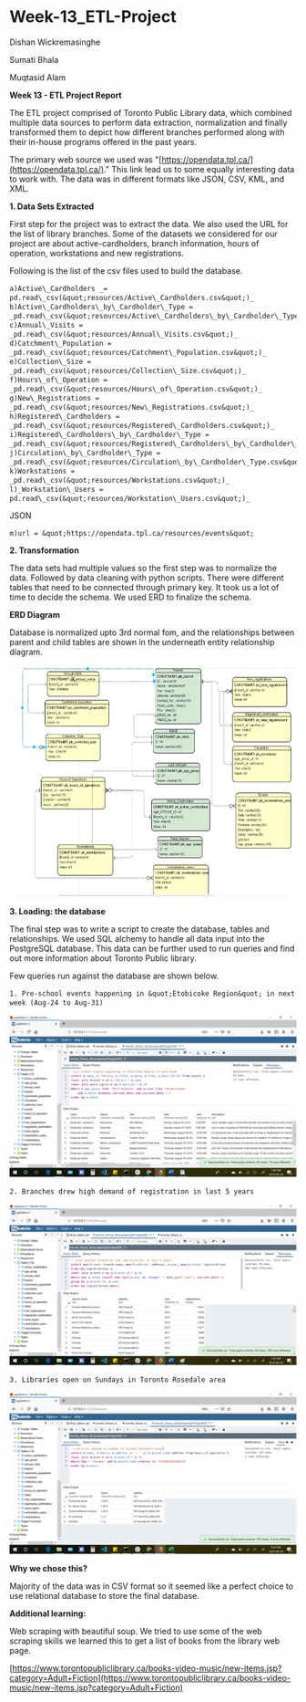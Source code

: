 # Week-13_ETL-Project

Dishan Wickremasinghe

Sumati Bhala

Muqtasid Alam

**Week 13 - ETL Project Report**

The ETL project comprised of Toronto Public Library data, which combined multiple data sources to perform data extraction, normalization and finally transformed them to depict how different branches performed along with their in-house programs offered in the past years.

The primary web source we used was &quot;[https://opendata.tpl.ca/](https://opendata.tpl.ca/).&quot; This link lead us to some equally interesting data to work with. The data was in different formats like JSON, CSV, KML, and XML.

**1. Data Sets Extracted**

First step for the project was to extract the data. We also used the URL for the list of library branches. Some of the datasets we considered for our project are about active-cardholders, branch information, hours of operation, workstations and new registrations.

Following is the list of the csv files used to build the database.

	a)Active\_Cardholders _= pd.read\_csv(&quot;resources/Active\_Cardholders.csv&quot;)_
	b)Active\_Cardholders\_by\_Cardholder\_Type = _pd.read\_csv(&quot;resources/Active\_Cardholders\_by\_Cardholder\_Type.csv&quot;)_
	c)Annual\_Visits = _pd.read\_csv(&quot;resources/Annual\_Visits.csv&quot;)_
	d)Catchment\_Population = _pd.read\_csv(&quot;resources/Catchment\_Population.csv&quot;)_
	e)Collection\_Size = _pd.read\_csv(&quot;resources/Collection\_Size.csv&quot;)_
	f)Hours\_of\_Operation = _pd.read\_csv(&quot;resources/Hours\_of\_Operation.csv&quot;)_
	g)New\_Registrations = _pd.read\_csv(&quot;resources/New\_Registrations.csv&quot;)_
	h)Registered\_Cardholders = _pd.read\_csv(&quot;resources/Registered\_Cardholders.csv&quot;)_
	i)Registered\_Cardholders\_by\_Cardholder\_Type = _pd.read\_csv(&quot;resources/Registered\_Cardholders\_by\_Cardholder\_Type.csv&quot;)_
	j)Circulation\_by\_Cardholder\_Type = _pd.read\_csv(&quot;resources/Circulation\_by\_Cardholder\_Type.csv&quot;)_
	k)Workstations = _pd.read\_csv(&quot;resources/Workstations.csv&quot;)_
	l)_Workstation\_Users = pd.read\_csv(&quot;resources/Workstation\_Users.csv&quot;)_

JSON

	m)url = &quot;https://opendata.tpl.ca/resources/events&quot;

**2. Transformation**

The data sets had multiple values so the first step was to normalize the data. Followed by data cleaning with python scripts. There were different tables that need to be connected through primary key. It took us a lot of time to decide the schema. We used ERD to finalize the schema.

**ERD Diagram**

Database is normalized upto 3rd normal fom, and the relationships between parent and child tables are shown in the underneath entity relationship diagram.

![ERD Diagram](erd.png)

**3. Loading: the database**

The final step was to write a script to create the database, tables and relationships. We used SQL alchemy to handle all data input into the PostgreSQL database. This data can be further used to run queries and find out more information about Toronto Public library.

Few queries run against the database are shown below.

	1. Pre-school events happening in &quot;Etobicoke Region&quot; in next week (Aug-24 to Aug-31)

![Query 1](query1.png)


	2. Branches drew high demand of registration in last 5 years

![Query 2](query2.png)


	3. Libraries open on Sundays in Toronto Rosedale area

![Query 3](query3.png)


**Why we chose this?**

Majority of the data was in CSV format so it seemed like a perfect choice to use relational database to store the final database.

**Additional learning:**

Web scraping with beautiful soup. We tried to use some of the web scraping skills we learned this to get a list of books from the library web page.

[https://www.torontopubliclibrary.ca/books-video-music/new-items.jsp?category=Adult+Fiction](https://www.torontopubliclibrary.ca/books-video-music/new-items.jsp?category=Adult+Fiction)